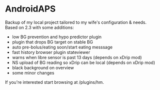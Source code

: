 # AndroidAPS

Backup of my local project tailored to my wife's configuration & needs. Based on 2.3 with some additions:

- low BG prevention and hypo predictor plugin 
- plugin that drops BG target on stable BG
- auto pre-bolus/eating soon/start eating messsage
- fast history browser plugin stateviewer
- warns when libre sensor is past 13 days (depends on xDrip mod)
- NS upload of BG reading so xDrip can be local (depends on xDrip mod)
- black background on overview
- some minor changes

If you're interested start browsing at /plugins/hm.

